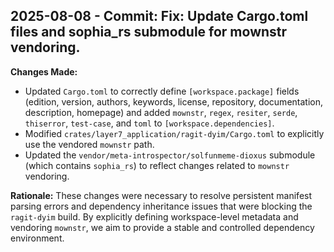 ## 2025-08-08 - Commit: Fix: Update Cargo.toml files and sophia_rs submodule for mownstr vendoring.

**Changes Made:**
- Updated `Cargo.toml` to correctly define `[workspace.package]` fields (edition, version, authors, keywords, license, repository, documentation, description, homepage) and added `mownstr`, `regex`, `resiter`, `serde`, `thiserror`, `test-case`, and `toml` to `[workspace.dependencies]`.
- Modified `crates/layer7_application/ragit-dyim/Cargo.toml` to explicitly use the vendored `mownstr` path.
- Updated the `vendor/meta-introspector/solfunmeme-dioxus` submodule (which contains `sophia_rs`) to reflect changes related to `mownstr` vendoring.

**Rationale:** These changes were necessary to resolve persistent manifest parsing errors and dependency inheritance issues that were blocking the `ragit-dyim` build. By explicitly defining workspace-level metadata and vendoring `mownstr`, we aim to provide a stable and controlled dependency environment.